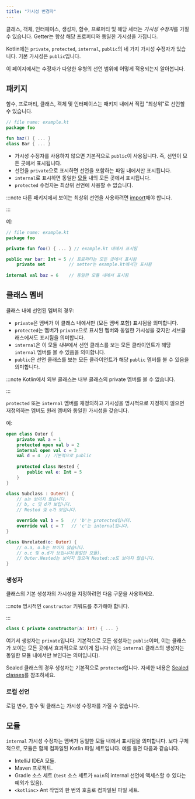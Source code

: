 ```yaml
---
title: "가시성 변경자"
---
```

클래스, 객체, 인터페이스, 생성자, 함수, 프로퍼티 및 해당 세터는 *가시성 수정자*를 가질 수 있습니다.
Getter는 항상 해당 프로퍼티와 동일한 가시성을 가집니다.

Kotlin에는 `private`, `protected`, `internal`, `public`의 네 가지 가시성 수정자가 있습니다.
기본 가시성은 `public`입니다.

이 페이지에서는 수정자가 다양한 유형의 선언 범위에 어떻게 적용되는지 알아봅니다.

## 패키지

함수, 프로퍼티, 클래스, 객체 및 인터페이스는 패키지 내에서 직접 "최상위"로 선언할 수 있습니다.

```kotlin
// file name: example.kt
package foo

fun baz() { ... }
class Bar { ... }
```

* 가시성 수정자를 사용하지 않으면 기본적으로 `public`이 사용됩니다. 즉, 선언이 모든 곳에서 표시됩니다.
* 선언을 `private`으로 표시하면 선언을 포함하는 파일 내에서만 표시됩니다.
* `internal`로 표시하면 동일한 [모듈](#modules) 내의 모든 곳에서 표시됩니다.
* `protected` 수정자는 최상위 선언에 사용할 수 없습니다.

:::note
다른 패키지에서 보이는 최상위 선언을 사용하려면 [import](packages#imports)해야 합니다.

:::

예:

```kotlin
// file name: example.kt
package foo

private fun foo() { ... } // example.kt 내에서 표시됨

public var bar: Int = 5 // 프로퍼티는 모든 곳에서 표시됨
    private set         // setter는 example.kt에서만 표시됨
    
internal val baz = 6    // 동일한 모듈 내에서 표시됨
```

## 클래스 멤버

클래스 내에 선언된 멤버의 경우:

* `private`은 멤버가 이 클래스 내에서만 (모든 멤버 포함) 표시됨을 의미합니다.
* `protected`는 멤버가 `private`으로 표시된 멤버와 동일한 가시성을 갖지만 서브클래스에서도 표시됨을 의미합니다.
* `internal`은 이 모듈 *내부*에서 선언 클래스를 보는 모든 클라이언트가 해당 `internal` 멤버를 볼 수 있음을 의미합니다.
* `public`은 선언 클래스를 보는 모든 클라이언트가 해당 `public` 멤버를 볼 수 있음을 의미합니다.

:::note
Kotlin에서 외부 클래스는 내부 클래스의 private 멤버를 볼 수 없습니다.

:::

`protected` 또는 `internal` 멤버를 재정의하고 가시성을 명시적으로 지정하지 않으면 재정의하는 멤버도 원래 멤버와 동일한 가시성을 갖습니다.

예:

```kotlin
open class Outer {
    private val a = 1
    protected open val b = 2
    internal open val c = 3
    val d = 4  // 기본적으로 public
    
    protected class Nested {
        public val e: Int = 5
    }
}

class Subclass : Outer() {
    // a는 보이지 않습니다.
    // b, c 및 d가 보입니다.
    // Nested 및 e가 보입니다.

    override val b = 5   // 'b'는 protected입니다.
    override val c = 7   // 'c'는 internal입니다.
}

class Unrelated(o: Outer) {
    // o.a, o.b는 보이지 않습니다.
    // o.c 및 o.d가 보입니다(동일한 모듈).
    // Outer.Nested는 보이지 않으며 Nested::e도 보이지 않습니다. 
}
```

### 생성자

클래스의 기본 생성자의 가시성을 지정하려면 다음 구문을 사용하세요.

:::note
명시적인 `constructor` 키워드를 추가해야 합니다.

:::

```kotlin
class C private constructor(a: Int) { ... }
```

여기서 생성자는 `private`입니다. 기본적으로 모든 생성자는 `public`이며, 이는 클래스가 보이는 모든 곳에서 효과적으로 보이게 됩니다 (이는 `internal` 클래스의 생성자는 동일한 모듈 내에서만 보인다는 의미입니다).

Sealed 클래스의 경우 생성자는 기본적으로 `protected`입니다. 자세한 내용은 [Sealed classes](sealed-classes#constructors)를 참조하세요.

### 로컬 선언

로컬 변수, 함수 및 클래스는 가시성 수정자를 가질 수 없습니다.

## 모듈

`internal` 가시성 수정자는 멤버가 동일한 모듈 내에서 표시됨을 의미합니다. 보다 구체적으로, 모듈은 함께 컴파일된 Kotlin 파일 세트입니다. 예를 들면 다음과 같습니다.

* IntelliJ IDEA 모듈.
* Maven 프로젝트.
* Gradle 소스 세트 (`test` 소스 세트가 `main`의 internal 선언에 액세스할 수 있다는 예외가 있음).
* `<kotlinc>` Ant 작업의 한 번의 호출로 컴파일된 파일 세트.